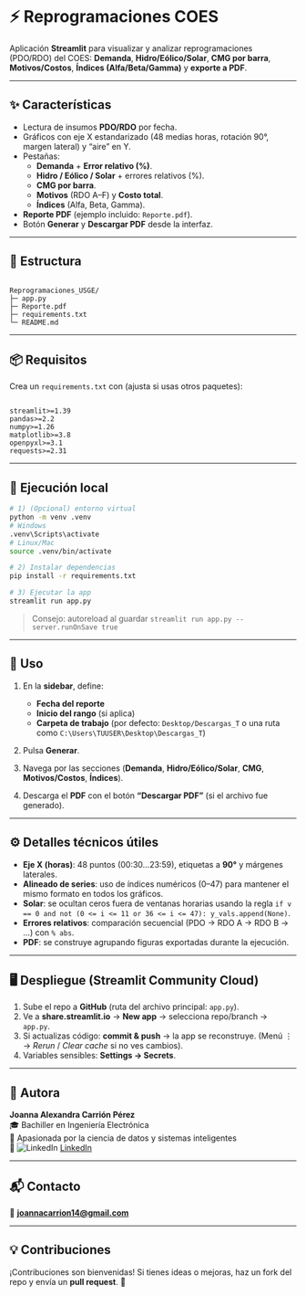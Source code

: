 
# ⚡ Reprogramaciones COES

Aplicación **Streamlit** para visualizar y analizar reprogramaciones (PDO/RDO) del COES: **Demanda**, **Hidro/Eólico/Solar**, **CMG por barra**, **Motivos/Costos**, **Índices (Alfa/Beta/Gamma)** y **exporte a PDF**.

---

## ✨ Características
- Lectura de insumos **PDO/RDO** por fecha.
- Gráficos con eje X estandarizado (48 medias horas, rotación 90°, margen lateral) y “aire” en Y.
- Pestañas:
  - **Demanda** + **Error relativo (%)**.
  - **Hidro / Eólico / Solar** + errores relativos (%).
  - **CMG por barra**.
  - **Motivos** (RDO A–F) y **Costo total**.
  - **Índices** (Alfa, Beta, Gamma).
- **Reporte PDF** (ejemplo incluido: `Reporte.pdf`).
- Botón **Generar** y **Descargar PDF** desde la interfaz.

---

## 🧱 Estructura
```

Reprogramaciones_USGE/
├─ app.py
├─ Reporte.pdf           
├─ requirements.txt
└─ README.md

```

---

## 📦 Requisitos
Crea un `requirements.txt` con (ajusta si usas otros paquetes):
```

streamlit>=1.39
pandas>=2.2
numpy>=1.26
matplotlib>=3.8
openpyxl>=3.1
requests>=2.31

````

---

## 🚀 Ejecución local
```bash
# 1) (Opcional) entorno virtual
python -m venv .venv
# Windows
.venv\Scripts\activate
# Linux/Mac
source .venv/bin/activate

# 2) Instalar dependencias
pip install -r requirements.txt

# 3) Ejecutar la app
streamlit run app.py
````

> Consejo: autoreload al guardar
> `streamlit run app.py --server.runOnSave true`

---

## 🧩 Uso

1. En la **sidebar**, define:

   * **Fecha del reporte**
   * **Inicio del rango** (si aplica)
   * **Carpeta de trabajo** (por defecto: `Desktop/Descargas_T` o una ruta como `C:\Users\TUUSER\Desktop\Descargas_T`)
2. Pulsa **Generar**.
3. Navega por las secciones (**Demanda**, **Hidro/Eólico/Solar**, **CMG**, **Motivos/Costos**, **Índices**).
4. Descarga el **PDF** con el botón **“Descargar PDF”** (si el archivo fue generado).

---

## ⚙️ Detalles técnicos útiles

* **Eje X (horas)**: 48 puntos (00:30…23:59), etiquetas a **90°** y márgenes laterales.
* **Alineado de series**: uso de índices numéricos (0–47) para mantener el mismo formato en todos los gráficos.
* **Solar**: se ocultan ceros fuera de ventanas horarias usando la regla
  `if v == 0 and not (0 <= i <= 11 or 36 <= i <= 47): y_vals.append(None)`.
* **Errores relativos**: comparación secuencial (PDO → RDO A → RDO B → …) con `% abs`.
* **PDF**: se construye agrupando figuras exportadas durante la ejecución.

---

## 🖥️ Despliegue (Streamlit Community Cloud)

1. Sube el repo a **GitHub** (ruta del archivo principal: `app.py`).
2. Ve a **share.streamlit.io** → **New app** → selecciona repo/branch → `app.py`.
3. Si actualizas código: **commit & push** → la app se reconstruye. (Menú ⋮ → *Rerun* / *Clear cache* si no ves cambios).
4. Variables sensibles: **Settings → Secrets**.

---

## 👤 Autora

**Joanna Alexandra Carrión Pérez**  
🎓 Bachiller en Ingeniería Electrónica  
🚀 Apasionada por la ciencia de datos y sistemas inteligentes  
🔗 ![LinkedIn](https://img.shields.io/badge/LinkedIn-Joanna%20Carrión%20Pérez-blue?style=flat&logo=linkedin) [LinkedIn](https://www.linkedin.com/in/joanna-carrion-perez/)

--- 

## 📬 Contacto
📧 **joannacarrion14@gmail.com** 

--- 

## 💡 Contribuciones 
¡Contribuciones son bienvenidas! Si tienes ideas o mejoras, haz un fork del repo y envía un **pull request**. 🚀

